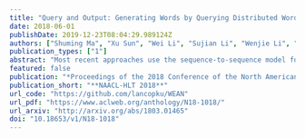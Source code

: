 ```yaml
---
title: "Query and Output: Generating Words by Querying Distributed Word Representations for Paraphrase Generation"
date: 2018-06-01
publishDate: 2019-12-23T08:04:29.989124Z
authors: ["Shuming Ma", "Xu Sun", "Wei Li", "Sujian Li", "Wenjie Li", "**Xuancheng Ren**"]
publication_types: ["1"]
abstract: "Most recent approaches use the sequence-to-sequence model for paraphrase generation. The existing sequence-to-sequence model tends to memorize the words and the patterns in the training dataset instead of learning the meaning of the words. Therefore, the generated sentences are often grammatically correct but semantically improper. In this work, we introduce a novel model based on the encoder-decoder framework, called Word Embedding Attention Network (WEAN). Our proposed model generates the words by querying distributed word representations (i.e. neural word embeddings), hoping to capturing the meaning of the according words. Following previous work, we evaluate our model on two paraphrase-oriented tasks, namely text simplification and short text abstractive summarization. Experimental results show that our model outperforms the sequence-to-sequence baseline by the BLEU score of 6.3 and 5.5 on two English text simplification datasets, and the ROUGE-2 F1 score of 5.7 on a Chinese summarization dataset. Moreover, our model achieves state-of-the-art performances on these three benchmark datasets."
featured: false
publication: "*Proceedings of the 2018 Conference of the North American Chapter of the Association for Computational Linguistics: Human Language Technologies, **NAACL-HLT 2018**, Volume 1 (Long Papers)*"
publication_short: "**NAACL-HLT 2018**"
url_code: "https://github.com/lancopku/WEAN"
url_pdf: "https://www.aclweb.org/anthology/N18-1018/"
url_arxiv: "http://arxiv.org/abs/1803.01465"
doi: "10.18653/v1/N18-1018"
---
```


